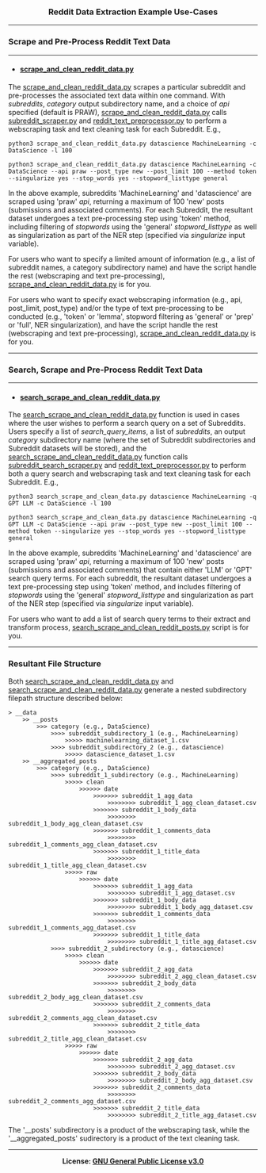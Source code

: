 <h3 align='center'>Reddit Data Extraction Example Use-Cases</h3>

---
### Scrape and Pre-Process Reddit Text Data 
---

- #### [scrape_and_clean_reddit_data.py](https://github.com/kariemoorman/didactic-diy/blob/main//reddit/__scripts/scrape_and_clean_reddit_data.py)

The [scrape_and_clean_reddit_data.py](https://github.com/kariemoorman/didactic-diy/blob/main/reddit/__scripts/scrape_and_clean_reddit_data.py) scrapes a particular subreddit and pre-processes the associated text data within one command. With *subreddits*, *category* output subdirectory name, and a choice of *api* specified (default is PRAW), [scrape_and_clean_reddit_data.py](https://github.com/kariemoorman/didactic-diy/blob/main/reddit/__scripts/scrape_and_clean_reddit_data.py) calls [subreddit_scraper.py](https://github.com/kariemoorman/didactic-diy/blob/main/reddit/__scripts/reddit_scraper/subreddit_scraper.py) and [reddit_text_preprocessor.py](https://github.com/kariemoorman/didactic-diy/blob/main/reddit/__scripts/reddit_nlp/reddit_text_preprocessor.py) to perform a webscraping task and text cleaning task for each Subreddit. E.g.,

```
python3 scrape_and_clean_reddit_data.py datascience MachineLearning -c DataScience -l 100

python3 scrape_and_clean_reddit_data.py datascience MachineLearning -c DataScience --api praw --post_type new --post_limit 100 --method token --singularize yes --stop_words yes --stopword_listtype general
``````

In the above example, subreddits 'MachineLearning' and 'datascience' are scraped using 'praw' *api*, returning a maximum of 100 'new' posts (submissions and associated comments). For each Subreddit, the resultant dataset undergoes a text pre-processing step using 'token' method, including filtering of *stopwords* using the 'general' *stopword_listtype* as well as singularization as part of the NER step (specified via *singularize* input variable).

For users who want to specify a limited amount of information (e.g., a list of subreddit names, a category subdirectory name) and have the script handle the rest (webscraping and text pre-processing), [scrape_and_clean_reddit_data.py](https://github.com/kariemoorman/didactic-diy/blob/main/reddit/__scripts/scrape_and_clean_reddit_data.py) is for you.

For users who want to specify exact webscraping information (e.g., api, post_limit, post_type) and/or the type of text pre-processing to be conducted (e.g., 'token' or 'lemma', stopword filtering as 'general' or 'prep' or 'full', NER singularization), and have the script handle the rest (webscraping and text pre-processing), [scrape_and_clean_reddit_data.py](https://github.com/kariemoorman/didactic-diy/blob/main/reddit/__scripts/scrape_and_clean_reddit_data.py) is for you.

---
### Search, Scrape and Pre-Process Reddit Text Data 
---

- #### [search_scrape_and_clean_reddit_data.py](https://github.com/kariemoorman/didactic-diy/blob/main/reddit/__scripts/search_scrape_and_clean_reddit_data.py)

The [search_scrape_and_clean_reddit_data.py](https://github.com/kariemoorman/didactic-diy/blob/main/reddit/__scripts/search_scrape_and_clean_reddit_data.py) function is used in cases where the user wishes to perform a search query on a set of Subreddits. Users specify a list of *search_query_items*, a list of  *subreddits*, an output *category* subdirectory name (where the set of Subreddit subdirectories and Subreddit datasets will be stored), and the [search_scrape_and_clean_reddit_data.py](https://github.com/kariemoorman/didactic-diy/blob/main/reddit/__scripts/search_scrape_and_clean_reddit_data.py) function calls [subreddit_search_scraper.py](https://github.com/kariemoorman/didactic-diy/blob/main/reddit/__scripts/reddit_scraper/subreddit_search_scraper.py) and [reddit_text_preprocessor.py](https://github.com/kariemoorman/didactic-diy/blob/main/reddit/__scripts/reddit_nlp/reddit_text_preprocessor.py) to perform both a query search and webscraping task and text cleaning task for each Subreddit. E.g.,

```
python3 search_scrape_and_clean_data.py datascience MachineLearning -q GPT LLM -c DataScience -l 100

python3 search_scrape_and_clean_data.py datascience MachineLearning -q GPT LLM -c DataScience --api praw --post_type new --post_limit 100 --method token --singularize yes --stop_words yes --stopword_listtype general
```


In the above example, subreddits 'MachineLearning' and 'datascience' are scraped using 'praw' *api*, returning a maximum of 100 'new' posts (submissions and associated comments) that contain either 'LLM' or 'GPT' search query terms. For each subreddit, the resultant dataset undergoes a text pre-processing step using 'token' method, and includes filtering of *stopwords* using the 'general' *stopword_listtype* and singularization as part of the NER step (specified via *singularize* input variable).

For users who want to add a list of search query terms to their extract and transform process, [search_scrape_and_clean_reddit_posts.py](https://github.com/kariemoorman/didactic-diy/blob/main//reddit/__scripts/reddit_nlp/scrape_and_clean_reddit_data.py) script is for you.

---
### Resultant File Structure 

Both [search_scrape_and_clean_reddit_data.py](https://github.com/kariemoorman/didactic-diy/blob/main/reddit/__scripts/search_scrape_and_clean_reddit_data.py) and [search_scrape_and_clean_reddit_data.py](https://github.com/kariemoorman/didactic-diy/blob/main/reddit/__scripts/search_scrape_and_clean_reddit_data.py) generate a nested subdirectory filepath structure described below:

```
> __data
    >> __posts
        >>> category (e.g., DataScience)
            >>>> subreddit_subdirectory_1 (e.g., MachineLearning)
                >>>>> machinelearning_dataset_1.csv
            >>>> subreddit_subdirectory_2 (e.g., datascience)
                >>>>> datascience_dataset_1.csv
    >> __aggregated_posts
        >>> category (e.g., DataScience)
            >>>> subreddit_1_subdirectory (e.g., MachineLearning)
                >>>>> clean
                    >>>>>> date
                        >>>>>>> subreddit_1_agg_data
                            >>>>>>>> subreddit_1_agg_clean_dataset.csv
                        >>>>>>> subreddit_1_body_data
                            >>>>>>>> subreddit_1_body_agg_clean_dataset.csv
                        >>>>>>> subreddit_1_comments_data
                            >>>>>>>> subreddit_1_comments_agg_clean_dataset.csv
                        >>>>>>> subreddit_1_title_data
                            >>>>>>>> subreddit_1_title_agg_clean_dataset.csv
                >>>>> raw
                    >>>>>> date
                        >>>>>>> subreddit_1_agg_data
                            >>>>>>>> subreddit_1_agg_dataset.csv
                        >>>>>>> subreddit_1_body_data
                            >>>>>>>> subreddit_1_body_agg_dataset.csv
                        >>>>>>> subreddit_1_comments_data
                            >>>>>>>> subreddit_1_comments_agg_dataset.csv
                        >>>>>>> subreddit_1_title_data
                            >>>>>>>> subreddit_1_title_agg_dataset.csv
            >>>> subreddit_2_subdirectory (e.g., datascience)
                >>>>> clean
                    >>>>>> date
                        >>>>>>> subreddit_2_agg_data
                            >>>>>>>> subreddit_2_agg_clean_dataset.csv
                        >>>>>>> subreddit_2_body_data
                            >>>>>>>> subreddit_2_body_agg_clean_dataset.csv
                        >>>>>>> subreddit_2_comments_data
                            >>>>>>>> subreddit_2_comments_agg_clean_dataset.csv
                        >>>>>>> subreddit_2_title_data
                            >>>>>>>> subreddit_2_title_agg_clean_dataset.csv
                >>>>> raw
                    >>>>>> date
                        >>>>>>> subreddit_2_agg_data
                            >>>>>>>> subreddit_2_agg_dataset.csv
                        >>>>>>> subreddit_2_body_data
                            >>>>>>>> subreddit_2_body_agg_dataset.csv
                        >>>>>>> subreddit_2_comments_data
                            >>>>>>>> subreddit_2_comments_agg_dataset.csv
                        >>>>>>> subreddit_2_title_data
                            >>>>>>>> subreddit_2_title_agg_dataset.csv
```

The '__posts' subdirectory is a product of the webscraping task, while the '__aggregated_posts' sudirectory is a product of the text cleaning task.


---

<p align='center'><b>License: <a href='https://choosealicense.com/licenses/gpl-3.0/'>GNU General Public License v3.0</a></b></p>
